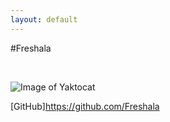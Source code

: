 ```yaml
---
layout: default
---
```

#Freshala

<br>

![**Image of Yaktocat**](https://octodex.github.com/images/yaktocat.png)
<br>

[GitHub]https://github.com/Freshala
